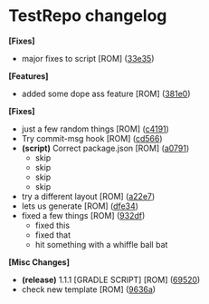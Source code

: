 # TestRepo changelog











**[Fixes]**

-  major fixes to script [ROM] ([33e35](https://github.com/ROMVoid95/TestRepo/commit/33e355f960970e2))  






**[Features]**

-  added some dope ass feature [ROM] ([381e0](https://github.com/ROMVoid95/TestRepo/commit/381e06179348b2a))  

**[Fixes]**

-  just a few random things [ROM] ([c4191](https://github.com/ROMVoid95/TestRepo/commit/c4191b98682dc97))  
-  Try commit-msg hook [ROM] ([cd566](https://github.com/ROMVoid95/TestRepo/commit/cd566b53b8b6539))  
-  **(script)**  Correct package.json [ROM] ([a0791](https://github.com/ROMVoid95/TestRepo/commit/a07916bc30d9c2d))  
   - skip
   - skip
   - skip
   - skip
-  try a different layout [ROM] ([a22e7](https://github.com/ROMVoid95/TestRepo/commit/a22e7ab3469d15e))  
-  lets us generate [ROM] ([dfe34](https://github.com/ROMVoid95/TestRepo/commit/dfe3497817b185f))  
-  fixed a few things [ROM] ([932df](https://github.com/ROMVoid95/TestRepo/commit/932dfa3df4b6c71))  
   - fixed this
   - fixed that
   - hit something with a whiffle ball bat



**[Misc Changes]**

-  **(release)**  1.1.1 [GRADLE SCRIPT] [ROM] ([69520](https://github.com/ROMVoid95/TestRepo/commit/69520055b442938))  
-  check new template [ROM] ([9636a](https://github.com/ROMVoid95/TestRepo/commit/9636a0caf98bbcd))  


